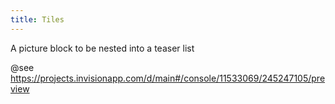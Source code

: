 ```yaml
---
title: Tiles
---
```


A picture block to be nested into a teaser list

@see https://projects.invisionapp.com/d/main#/console/11533069/245247105/preview